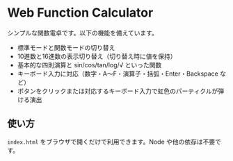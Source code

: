 # Web Function Calculator

シンプルな関数電卓です。以下の機能を備えています。

- 標準モードと関数モードの切り替え
- 10進数と16進数の表示切り替え（切り替え時に値を保持）
- 基本的な四則演算と sin/cos/tan/log/√ といった関数
- キーボード入力に対応（数字・A〜F・演算子・括弧・Enter・Backspace など）
- ボタンをクリックまたは対応するキーボード入力で虹色のパーティクルが弾ける演出

## 使い方

`index.html` をブラウザで開くだけで利用できます。Node や他の依存は不要です。
